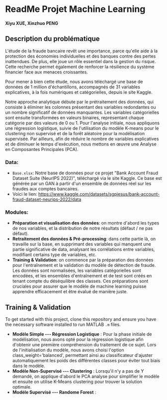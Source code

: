 # ReadMe Projet Machine Learning
#### Xiyu XUE, Xinzhuo PENG

## Description du problématique

L'étude de la fraude bancaire revêt une importance, parce qu'elle aide à la protection des économies individuelles et des banques contre des pertes inattendues. De plus, elle joue un rôle essentiel dans la gestion du risque. Cette recherche permet également de renforcer la résilience du système financier face aux menaces croissantes.

Pour mener à bien cette étude, nous avons téléchargé une base de données de 1 million d'échantillons, accompagnés de 31 variables explicatives, à la fois numériques et catégorielles, depuis le site Kaggle.

Notre approche analytique débute par le prétraitement des données, qui consiste à éliminer les colonnes présentant des variables redondantes ou un nombre significatif de données manquantes. Les variables catégorielles sont ensuite transformées en valeurs binaires, représentant chaque catégorie par des valeurs de 0 ou 1. Pour l'analyse initiale, nous appliquons une régression logistique, suivie de l'utilisation du modèle K-means pour le clustering non supervisé et de la forêt aléatoire pour la modélisation supervisée. Par ailleurs, afin de réduire le nombre de variables explicatives et de diminuer le temps d'exécution, nous mettons en œuvre une Analyse en Composantes Principales (PCA).


### Data:
- `Base.xlsx`: Notre base de données pour ce projet "Bank Account Fraud Dataset Suite (NeurIPS 2022)", téléchargé via le site Kaggle. Ce base est générée par un GAN à partir d'un ensemble de données réel sur les fraudes aux comptes bancaires.
- Voici le lien: https://www.kaggle.com/datasets/sgpjesus/bank-account-fraud-dataset-neurips-2022/data

### Modules:
-  **Préparation et visualisation des données**: on montre d'abord les types de nos variables, et la distribution de notre résultats (défaut / ne pas défaut).
-  **Retraitement des données & Pré-processing**: dans cette partie là, on travaille sur la base, en supprimant des variables qui manquent une partie significative de data, analysant les corrélations entre variables, modifiant certains type de variables, etc.
-  **Training & Validation**: on commence par la préparation des données pour l'entraînement et la validation du modèle de détection de fraude. Les données sont normalisées, les variables catégorielles sont encodées, et les ensembles d'entraînement et de test sont créés en tenant compte du déséquilibre des classes. Ces préparations sont cruciales pour assurer que le modèle de machine learning puisse apprendre efficacement et être évalué de manière juste.

## Training & Validation

To get started with this project, clone this repository and ensure you have the necessary software installed to run MATLAB `.m` files.

-  **Modèle Simple --- Régression Logistique** : Pour la phase initiale de modélisation, nous avons opté pour la régression logistique afin d'obtenir une première compréhension du traitement de ce sujet. Lors de l'initialisation du modèle, nous avons choisi l'option class_weight='balanced', permettant ainsi au classificateur d'ajuster automatiquement les poids des différentes classes pour éviter tout biais dans le modèle.
-  **Modèle Non-Supervisé --- Clustering** : Lorsqu'il n'y a pas de Y demandé, on applique d'abord le PCA analyse pour simplifier le modèle et ensuite on utilise K-Means clustering pour trouver la solution optimale.
-  **Modèle Supervisé --- Randome Forest** :
